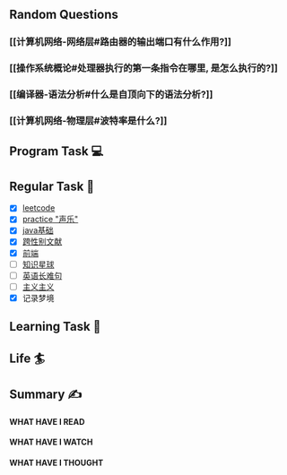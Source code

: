 ## Random Questions
### [[计算机网络-网络层#路由器的输出端口有什么作用?]]

### [[操作系统概论#处理器执行的第一条指令在哪里, 是怎么执行的?]]

### [[编译器-语法分析#什么是自顶向下的语法分析?]]

### [[计算机网络-物理层#波特率是什么?]]



## Program Task  💻

## Regular Task  🤡
- [x] [leetcode](https://leetcode.cn/study-plan/algorithms/?progress=tyz0ksg)
- [x] [practice "声乐"](https://docs.google.com/spreadsheets/d/1F0zsAOoyfBXu63_U2zy0et0Ku1OxZ0DCDKUsEI5Ebjs/edit#gid=1676784532)
- [x] [java基础](https://javaguide.cn/java/basis/java-basic-questions-01.html#%E5%9F%BA%E7%A1%80%E6%A6%82%E5%BF%B5)
- [x] [跨性别文献](https://transreads.org/tag/article/)
- [x] [前端](https://web.qianguyihao.com)
- [ ] [知识星球](http://svip.iocoder.cn/index/index.html)
- [ ] [英语长难句](https://www.bilibili.com/video/BV1mC4y1p7Fh?p=154)
- [ ] [主义主义](https://space.bilibili.com/23191782/channel/seriesdetail?sid=1424248)
- [x] 记录梦境

## Learning Task 🎯

## Life 🏄

## Summary ✍
####  WHAT HAVE I READ

#### WHAT HAVE I WATCH

#### WHAT HAVE I THOUGHT
